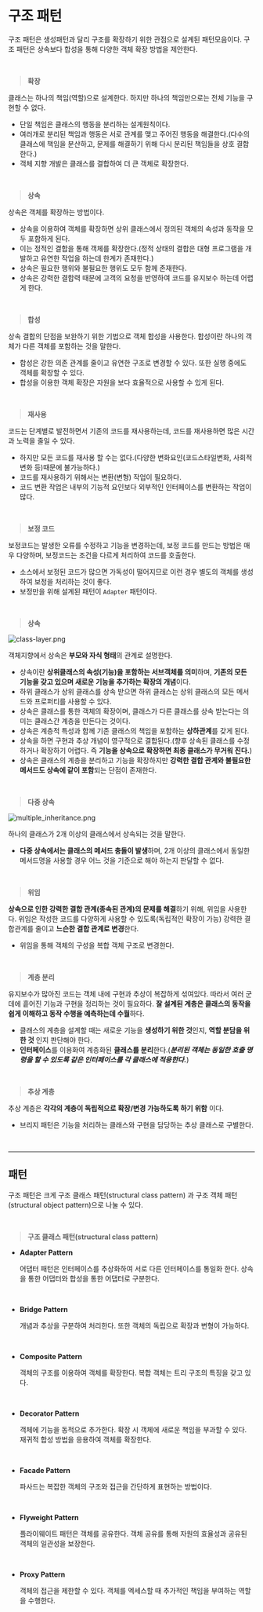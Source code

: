 # **구조 패턴**

구조 패턴은 생성패턴과 달리 구조를 확장하기 위한 관점으로 설계된 패턴모음이다. 구조 패턴은 상속보다 합성을 통해 다양한 객체 확장 방법을 제안한다.

<br>

> **확장**

클래스는 하나의 책임(역할)으로 설계한다. 하지만 하나의 책임만으로는 전체 기능을 구현할 수 없다.

- 단일 책임은 클래스의 행동을 분리하는 설계원칙이다.
- 여러개로 분리된 책임과 행동은 서로 관계를 맺고 주어진 행동을 해결한다.(다수의 클래스에 책임을 분산하고, 문제를 해결하기 위해 다시 분리된 책임들을 상호 결합한다.)
- 객체 지향 개발은 클래스를 결합하여 더 큰 객체로 확장한다.

<br>

> **상속**

상속은 객체를 확장하는 방법이다.

- 상속을 이용하여 객체를 확장하면 상위 클래스에서 정의된 객체의 속성과 동작을 모두 포함하게 된다.
- 이는 정적인 결합을 통해 객체를 확장한다.(정적 상태의 결합은 대형 프로그램을 개발하고 유연한 작업을 하는데 한계가 존재한다.)
- 상속은 필요한 행위와 불필요한 행위도 모두 함께 존재한다.
- 상속은 강력한 결합력 때문에 고객의 요청을 반영하여 코드를 유지보수 하는데 어렵게 한다.

<br>

> **합성**

상속 결합의 단점을 보완하기 위한 기법으로 객체 합성을 사용한다. 합성이란 하나의 객체가 다른 객체를 포함하는 것을 말한다. 

- 합성은 강한 의존 관계를 줄이고 유연한 구조로 변경할 수 있다. 또한 실행 중에도 객체를 확장할 수 있다.
- 합성을 이용한 객체 확장은 자원을 보다 효율적으로 사용할 수 있게 된다.

<br>

> **재사용**

코드는 단계별로 발전하면서 기존의 코드를 재사용하는데, 코드를 재사용하면 많은 시간과 노력을 줄일 수 있다.

- 하지만 모든 코드를 재사용 할 수는 없다.(다양한 변화요인(코드스타일변화, 사회적변화 등)때문에 불가능하다.)
- 코드를 재사용하기 위해서는 변환(변형) 작업이 필요하다.
- 코드 변환 작업은 내부의 기능적 요인보다 외부적인 인터페이스를 변환하는 작업이 많다.

<br>

> **보정 코드**

보정코드는 발생한 오류를 수정하고 기능을 변경하는데, 보정 코드를 만드는 방법은 매우 다양하며, 보정코드는 조건을 다르게 처리하여 코드를 호출한다.

- 소스에서 보정된 코드가 많으면 가독성이 떨어지므로 이런 경우 별도의 객체를 생성하여 보정을 처리하는 것이 좋다.
- 보정만을 위해 설계된 패턴이 `Adapter` 패턴이다.

<br>

> **상속**

![class-layer.png](/img/class-layer.png)

객체지향에서 상속은 **부모와 자식 형태**의 관계로 설명한다.

- 상속이란 **상위클래스의 속성(기능)을 포함하는 서브객체를 의미**하며, **기존의 모든 기능을 갖고 있으며 새로운 기능을 추가하는 확장의 개념**이다.
- 하위 클래스가 상위 클래스를 상속 받으면 하위 클래스는 상위 클래스의 모든 메서드와 프로퍼티를 사용할 수 있다.
- 상속은 클래스를 통한 객체의 확장이며, 클래스가 다른 클래스를 상속 받는다는 의미는 클래스간 계층을 만든다는 것이다.
- 상속은 계층적 특성과 함께 기존 클래스의 책임을 포함하는 **상하관계**를 갖게 된다.
- 상속을 하면 구현과 추상 개념이 영구적으로 결합된다.(향후 상속된 클래스를 수정하거나 확장하기 어렵다. 즉 **기능을 상속으로 확장하면 최종 클래스가 무거워 진다.**)
- 상속은 클래스의 계층을 분리하고 기능을 확장하지만 **강력한 결합 관계와 불필요한 메서드도 상속에 같이 포함**되는 단점이 존재한다.

<br>

> **다중 상속**

![multiple_inheritance.png](/img/multiple_inheritance.png)

하나의 클래스가 2개 이상의 클래스에서 상속되는 것을 말한다.

- **다중 상속에서는 클래스의 메서드 충돌이 발생**하며, 2개 이상의 클래스에서 동일한 메서드명을 사용할 경우 어느 것을 기준으로 해야 하는지 판달할 수 없다.

<br>

> **위임**

**상속으로 인한 강력한 결합 관계(종속된 관계)의 문제를 해결**하기 위해, 위임을 사용한다. 위임은 작성한 코드를 다양하게 사용할 수 있도록(독립적인 확장이 가능) 강력한 결합관계를 줄이고 **느슨한 결합 관계로 변경**한다.

- 위임을 통해 객체의 구성을 복합 객체 구조로 변경한다.

<br>

> **계층 분리**

유지보수가 많아진 코드는 객체 내에 구현과 추상이 복잡하게 섞여있다. 따라서 여러 군데에 흩어진 기능과 구현을 정리하는 것이 필요하다.
**잘 설계된 계층은 클래스의 동작을 쉽게 이해하고 동작 수행을 예측하는데 수월**하다.

- 클래스의 계층을 설계할 때는 새로운 기능을 **생성하기 위한 것**인지, **역할 분담을 위한 것** 인지 판단해야 한다.
- **인터페이스**를 이용화여 계층화된 **클래스를 분리**한다.(***분리된 객체는 동일한 호출 명령을 할 수 있도록 같은 인터페이스를 각 클래스에 적용한다.***)

<br>

> **추상 계층**

추상 계층은 **각각의 계층이 독립적으로 확장/변경 가능하도록 하기 위함** 이다.

- 브리지 패턴은 기능을 처리하는 클래스와 구현을 담당하는 추상 클래스로 구별한다.

<br><hr>

## **패턴**

구조 패턴은 크게 구조 클래스 패턴(structural class pattern) 과 구조 객체 패턴(structural object pattern)으로 나눌 수 있다.

<br>

> **구조 클래스 패턴(structural class pattern)**

- **Adapter Pattern**

    어댑터 패턴은 인터페이스를 추상화하여 서로 다른 인터페이스를 통일화 한다. 상속을 통한 어댑터와 합성을 통한 어댑터로 구분한다.

<br>

- **Bridge Pattern**

    개념과 추상을 구분하여 처리한다. 또한 객체의 독립으로 확장과 변형이 가능하다.

<br>

- **Composite Pattern**

    객체의 구조를 이용하여 객체를 확장한다. 복합 객체는 트리 구조의 특징을 갖고 있다.

<br>

- **Decorator Pattern**

    객체에 기능을 동적으로 추가한다. 확장 시 객체에 새로운 책임을 부과할 수 있다. 재귀적 합성 방법을 응용하여 객체를 확장한다.

<br>

- **Facade Pattern**

    파사드는 복잡한 객체의 구조와 접근을 간단하게 표현하는 방법이다.

 <br>

 - **Flyweight Pattern**

    플라이웨이트 패턴은 객체를 공유한다. 객체 공유를 통해 자원의 효율성과 공유된 객체의 일관성을 보장한다.

 <br>

 - **Proxy Pattern**

    객체의 접근을 제한할 수 있다. 객체를 엑세스할 때 추가적인 책임을 부여하는 역할을 수행한다.